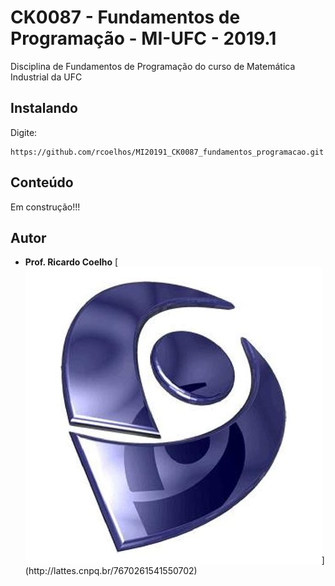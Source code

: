 # CK0087 - Fundamentos de Programação - MI-UFC - 2019.1
Disciplina de Fundamentos de Programação do curso de Matemática Industrial da UFC

## Instalando
Digite:
```
https://github.com/rcoelhos/MI20191_CK0087_fundamentos_programacao.git
```

## Conteúdo
Em construção!!!

## Autor
* **Prof. Ricardo Coelho** [![alt text](https://github.com/rcoelhos/MI20191_CK0087_fundamentos_programacao/blob/master/lattes_cnpq_brazil.jpg?width="35")](http://lattes.cnpq.br/7670261541550702)
